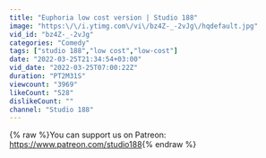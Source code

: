 ```yaml
---
title: "Euphoria low cost version | Studio 188"
image: "https:\/\/i.ytimg.com\/vi\/bz4Z-_-2vJg\/hqdefault.jpg"
vid_id: "bz4Z-_-2vJg"
categories: "Comedy"
tags: ["studio 188","low cost","low-cost"]
date: "2022-03-25T21:34:54+03:00"
vid_date: "2022-03-25T07:00:22Z"
duration: "PT2M31S"
viewcount: "3969"
likeCount: "528"
dislikeCount: ""
channel: "Studio 188"
---
```

{% raw %}You can support us on Patreon: <a rel="nofollow" target="blank" href="https://www.patreon.com/studio188">https://www.patreon.com/studio188</a>{% endraw %}

